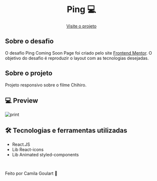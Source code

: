 <h1 align="center">
<br> Ping 💻 </h1>
 

<p align="center">
  <a href="/">Visite o projeto</a>
</p>

## Sobre o desafio
O desafio Ping Coming Soon Page foi criado pelo site <a href="https://www.frontendmentor.io/">Frontend Mentor</a>. O objetivo do desafio é reproduzir o layout com as tecnologias desejadas.

## Sobre o projeto
Projeto responsivo sobre o filme Chihiro.


## 💻 Preview

![print](https://user-images.githubusercontent.com/85360804/147766890-17c04667-a8b1-42a5-a9ed-7e4fa16c5052.png)



## 🛠 Tecnologias e ferramentas utilizadas
* React.JS
* Lib React-icons
* Lib Animated styled-components


<br>

<p> Feito por Camila Goulart 💖</p>





